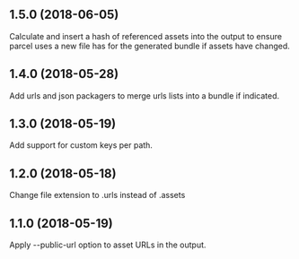 ## 1.5.0 (2018-06-05)

Calculate and insert a hash of referenced assets into the output to
ensure parcel uses a new file has for the generated bundle if assets
have changed.

## 1.4.0 (2018-05-28)

Add urls and json packagers to merge urls lists into a bundle if
indicated.

## 1.3.0 (2018-05-19)

Add support for custom keys per path.

## 1.2.0 (2018-05-18)

Change file extension to .urls instead of .assets

## 1.1.0 (2018-05-19)

Apply --public-url option to asset URLs in the output.



